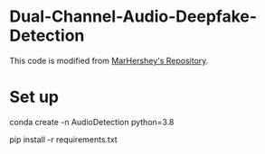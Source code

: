 # Dual-Channel-Audio-Deepfake-Detection

This code is modified from [MarHershey's Repository](https://github.com/MarkHershey/AudioDeepFakeDetection.git). 

# Set up
conda create -n AudioDetection python=3.8

pip install -r requirements.txt
